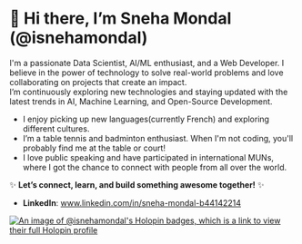 # 👋 Hi there, I’m Sneha Mondal (@isnehamondal)

I'm a passionate Data Scientist, AI/ML enthusiast, and a Web Developer. 
I believe in the power of technology to solve real-world problems and love collaborating on projects that create an impact.  
I’m continuously exploring new technologies and staying updated with the latest trends in AI, Machine Learning, and Open-Source Development.
- I enjoy picking up new languages(currently French) and exploring different cultures.
- I’m a table tennis and badminton enthusiast. When I'm not coding, you'll probably find me at the table or court!
- I love public speaking and have participated in international MUNs, where I got the chance to connect with people from all over the world.

✨ **Let’s connect, learn, and build something awesome together!** ✨
- **LinkedIn**: www.linkedin.com/in/sneha-mondal-b44142214  


[![An image of @isnehamondal's Holopin badges, which is a link to view their full Holopin profile](https://holopin.me/isnehamondal)](https://holopin.io/@isnehamondal)
